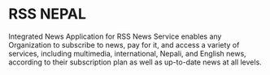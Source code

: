 # RSS NEPAL
 Integrated News Application for RSS News Service  enables any Organization to subscribe to news, pay for it, and access a variety of services, including multimedia, international, Nepali, and English news, according to their subscription plan as well as up-to-date news at all levels.
